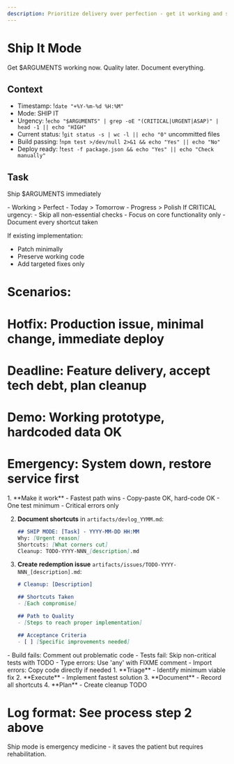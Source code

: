 ```yaml
---
description: Prioritize delivery over perfection - get it working and shipped
---
```


# Ship It Mode

Get $ARGUMENTS working now. Quality later. Document everything.

## Context  
- Timestamp: !`date "+%Y-%m-%d %H:%M"`
- Mode: SHIP IT
- Urgency: !`echo "$ARGUMENTS" | grep -oE "(CRITICAL|URGENT|ASAP)" | head -1 || echo "HIGH"`
- Current status: !`git status -s | wc -l || echo "0"` uncommitted files
- Build passing: !`npm test >/dev/null 2>&1 && echo "Yes" || echo "No"`
- Deploy ready: !`test -f package.json && echo "Yes" || echo "Check manually"`

## Task

<task>Ship $ARGUMENTS immediately</task>

<principles>
- Working > Perfect
- Today > Tomorrow  
- Progress > Polish
</principles>

<conditional>
If CRITICAL urgency:
- Skip all non-essential checks
- Focus on core functionality only
- Document every shortcut taken

If existing implementation:
- Patch minimally
- Preserve working code
- Add targeted fixes only

# Scenarios:
# Hotfix: Production issue, minimal change, immediate deploy
# Deadline: Feature delivery, accept tech debt, plan cleanup
# Demo: Working prototype, hardcoded data OK
# Emergency: System down, restore service first
</conditional>

<process>
1. **Make it work**
   - Fastest path wins
   - Copy-paste OK, hard-code OK
   - One test minimum
   - Critical errors only

2. **Document shortcuts** in `artifacts/devlog_YYMM.md`:
   ```markdown
   ## SHIP MODE: [Task] - YYYY-MM-DD HH:MM
   Why: [Urgent reason]
   Shortcuts: [What corners cut]
   Cleanup: TODO-YYYY-NNN_[description].md
   ```

3. **Create redemption issue** `artifacts/issues/TODO-YYYY-NNN_[description].md`:
   ```markdown
   # Cleanup: [Description]
   
   ## Shortcuts Taken
   - [Each compromise]
   
   ## Path to Quality
   - [Steps to reach proper implementation]
   
   ## Acceptance Criteria
   - [ ] [Specific improvements needed]
   ```
</process>


<error-handling>
- Build fails: Comment out problematic code
- Tests fail: Skip non-critical tests with TODO
- Type errors: Use 'any' with FIXME comment
- Import errors: Copy code directly if needed
</error-handling>

<phases>
1. **Triage** - Identify minimum viable fix
2. **Execute** - Implement fastest solution  
3. **Document** - Record all shortcuts
4. **Plan** - Create cleanup TODO
</phases>

# Log format: See process step 2 above

Ship mode is emergency medicine - it saves the patient but requires rehabilitation.